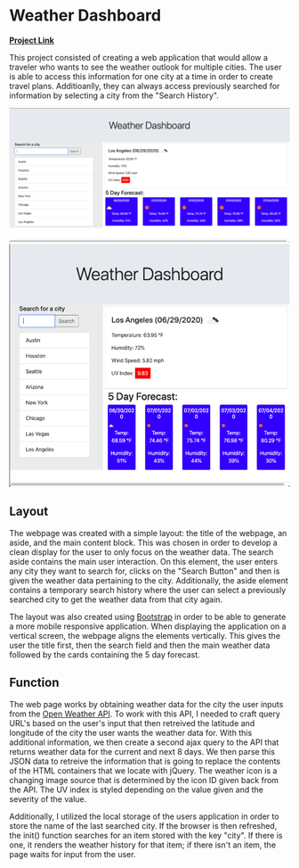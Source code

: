 # Weather Dashboard

**[Project Link](https://omata48.github.io/HW6/)**

This project consisted of creating a web application that would allow a traveler who wants to see the weather outlook for multiple cities. The user is able to access this information for one city at a time in order to create travel plans. Additioanlly, they can always access previously searched for information by selecting a city from the "Search History".  

![](images/fullScreen.png)
![](images/halfScreen.png) 

## Layout

The webpage was created with a simple layout: the title of the webpage, an aside, and the main content block. This was chosen in order to develop a clean display for the user to only focus on the weather data. The search aside contains the main user interaction. On this element, the user enters any city they want to search for, clicks on the "Search Button" and then is given the weather data pertaining to the city. Additionally, the aside element contains a temporary search history where the user can select a previously searched city to get the weather data from that city again.  

The layout was also created using [Bootstrap](https://getbootstrap.com/) in order to be able to generate a more mobile responsive application. When displaying the application on a vertical screen, the webpage aligns the elements vertically. This gives the user the title first, then the search field and then the main weather data followed by the cards containing the 5 day forecast.

## Function

The web page works by obtaining weather data for the city the user inputs from the [Open Weather API](https://openweathermap.org/api). To work with this API, I needed to craft query URL's based on the user's input that then retreived the latitude and longitude of the city the user wants the weather data for. With this additional information, we then create a second ajax query to the API that returns weather data for the current and next 8 days. We then parse this JSON data to retreive the information that is going to replace the contents of the HTML containers that we locate with jQuery. The weather icon is a changing image source that is determined by the icon ID given back from the API. The UV index is styled depending on the value given and the severity of the value. 

Additionally, I utilized the local storage of the users application in order to store the name of the last searched city. If the browser is then refreshed, the init() function searches for an item stored with the key "city". If there is one, it renders the weather history for that item; if there isn't an item, the page waits for input from the user.